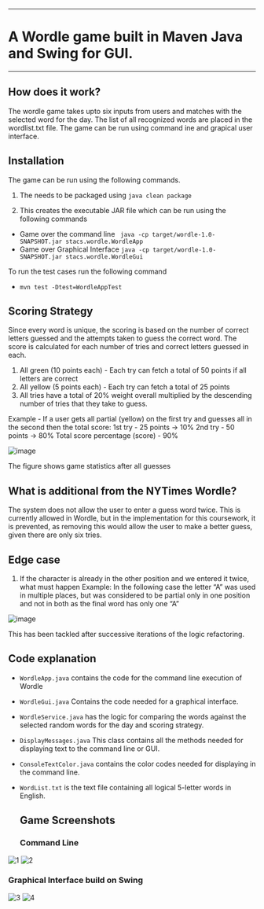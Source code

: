 ------

# A Wordle game built in Maven Java and Swing for GUI. 

------

## How does it work?
The wordle game takes upto six inputs from users and matches with the selected word for the day. The list of all recognized words are placed in the wordlist.txt file.
The game can be run using command ine and grapical user interface. 

## Installation

The game can be run using the following commands.

1. The needs to be packaged using 
    `java clean package`

2. This creates the executable JAR file which can be run using the following commands 

 - Game over the command line 
    ```` java -cp target/wordle-1.0-SNAPSHOT.jar stacs.wordle.WordleApp````
 - Game over Graphical Interface
    ```` java -cp target/wordle-1.0-SNAPSHOT.jar stacs.wordle.WordleGui ````

To run the test cases run the following command
-   `mvn test -Dtest=WordleAppTest`

## Scoring Strategy

Since every word is unique, the scoring is based on the number of correct letters guessed and the attempts taken to guess the correct word.
The score is calculated for each number of tries and correct letters guessed in each.

1. All green (10 points each) - Each try can fetch a total of 50 points if all letters are correct
2. All yellow (5 points each) - Each try can fetch a total of 25 points
3. All tries have a total of 20% weight overall multiplied by the descending number of tries that they take to guess.

Example - If a user gets all partial (yellow) on the first try and guesses all in the second then the total score:
1st try - 25 points -> 10%
2nd try - 50 points -> 80%
Total score percentage (score) - 90%

![image](https://github.com/Mohamed-rilwan/Word-of-Wordle/assets/44545353/abd030a9-943a-44c8-ab5e-ef7bdab16d67)

The figure shows game statistics after all guesses


## What is additional from the NYTimes Wordle?
The system does not allow the user to enter a guess word twice. This is currently allowed in Wordle, but in the implementation for this coursework, it is prevented, as removing this would allow the user to make a better guess, given there are only six tries.

## Edge case
1. If the character is already in the other position and we entered it twice, what must happen
Example: In the following case the letter “A” was used in multiple places, but was considered to be partial only in one position and not in both as the final word has only one “A”

![image](https://github.com/Mohamed-rilwan/Word-of-Wordle/assets/44545353/087e26f4-d309-4fae-ab3e-24fadba20b7e)

This has been tackled after successive iterations of the logic refactoring.

## Code explanation
- `WordleApp.java` contains the code for the command line execution of Wordle
- `WordleGui.java` Contains the code needed for a graphical interface. 
- `WordleService.java` has the logic for comparing the words against the selected random words for the day and scoring strategy.
- `DisplayMessages.java` This class contains all the methods needed for displaying text to the command line or GUI.
- `ConsoleTextColor.java` contains the color codes needed for displaying in the command line.
- `WordList.txt` is the text file containing all logical 5-letter words in English.

  ## Game Screenshots
  ### Command Line 

![1](https://github.com/Mohamed-rilwan/Word-of-Wordle/assets/44545353/ff81e53b-fdcf-4173-a920-b9c6993e2476)
![2](https://github.com/Mohamed-rilwan/Word-of-Wordle/assets/44545353/32b3ee23-e6d5-4eed-82d7-d9c4ca063987)

### Graphical Interface build on Swing
![3](https://github.com/Mohamed-rilwan/Word-of-Wordle/assets/44545353/adf7c061-9806-4e98-b049-0e9f896a83b6)
![4](https://github.com/Mohamed-rilwan/Word-of-Wordle/assets/44545353/8c78d5de-b3c1-4c00-9f3e-e9f3895a30a1)



  

